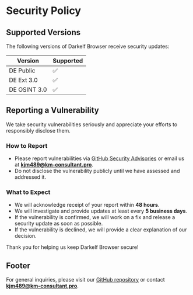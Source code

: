 # Security Policy

## Supported Versions

The following versions of Darkelf Browser receive security updates:

| Version  | Supported |
|-----------------|------------|
| DE Public       | ✅         |
| DE Ext 3.0      | ✅         |
| DE OSINT 3.0    | ✅         |

## Reporting a Vulnerability

We take security vulnerabilities seriously and appreciate your efforts to responsibly disclose them.

### How to Report
- Please report vulnerabilities via [GitHub Security Advisories](https://github.com/YOUR-REPO/security/advisories) or email us at **kjm489@km-consultant.pro**.
- Do not disclose the vulnerability publicly until we have assessed and addressed it.

### What to Expect
- We will acknowledge receipt of your report within **48 hours**.
- We will investigate and provide updates at least every **5 business days**.
- If the vulnerability is confirmed, we will work on a fix and release a security update as soon as possible.
- If the vulnerability is declined, we will provide a clear explanation of our decision.

Thank you for helping us keep Darkelf Browser secure!

## Footer
For general inquiries, please visit our [GitHub repository](https://github.com/YOUR-REPO) or contact **kjm489@km-consultant.pro**.

